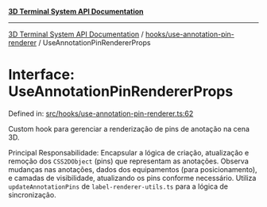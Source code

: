 [**3D Terminal System API Documentation**](../../../README.md)

***

[3D Terminal System API Documentation](../../../README.md) / [hooks/use-annotation-pin-renderer](../README.md) / UseAnnotationPinRendererProps

# Interface: UseAnnotationPinRendererProps

Defined in: [src/hooks/use-annotation-pin-renderer.ts:62](https://github.com/Dicommunitas/ThreeJS_Terminal_3D/blob/7212b5be68c3f7954d775adb9932e64d901692b4/src/hooks/use-annotation-pin-renderer.ts#L62)

Custom hook para gerenciar a renderização de pins de anotação na cena 3D.

Principal Responsabilidade:
Encapsular a lógica de criação, atualização e remoção dos `CSS2DObject` (pins)
que representam as anotações. Observa mudanças nas anotações, dados dos equipamentos
(para posicionamento), e camadas de visibilidade, atualizando os pins conforme necessário.
Utiliza `updateAnnotationPins` de `label-renderer-utils.ts` para a lógica de sincronização.
<div class="mermaid-block"><div class="mermaid dark">%%{init:{"theme":"dark"}}%%
classDiagram
    class UseAnnotationPinRendererProps {
      +sceneRef: RefObject_Scene_
      +labelRendererRef: RefObject_CSS2DRenderer_
      +isSceneReady: boolean
      +annotations: Annotation[]
      +allEquipmentData: Equipment[] // Full list for correct positioning
      +layers: Layer[]
    }
    class useAnnotationPinRenderer {

    }
    class ReactFCHook {

    }
    class label_renderer_utils{

    }
    class Annotation {

    }
    class Equipment {

    }
    class Layer {

    }
    class RefObject_Scene_ {

    }
    class RefObject_CSS2DRenderer_ {

    }
    useAnnotationPinRenderer --|&gt; ReactFCHook
    useAnnotationPinRenderer ..&gt; label_renderer_utils : uses updateAnnotationPins
    UseAnnotationPinRendererProps ..&gt; Annotation
    UseAnnotationPinRendererProps ..&gt; Equipment
    UseAnnotationPinRendererProps ..&gt; Layer
    UseAnnotationPinRendererProps ..&gt; RefObject_Scene_
    UseAnnotationPinRendererProps ..&gt; RefObject_CSS2DRenderer_</div><div class="mermaid light">%%{init:{"theme":"default"}}%%
classDiagram
    class UseAnnotationPinRendererProps {
      +sceneRef: RefObject_Scene_
      +labelRendererRef: RefObject_CSS2DRenderer_
      +isSceneReady: boolean
      +annotations: Annotation[]
      +allEquipmentData: Equipment[] // Full list for correct positioning
      +layers: Layer[]
    }
    class useAnnotationPinRenderer {

    }
    class ReactFCHook {

    }
    class label_renderer_utils{

    }
    class Annotation {

    }
    class Equipment {

    }
    class Layer {

    }
    class RefObject_Scene_ {

    }
    class RefObject_CSS2DRenderer_ {

    }
    useAnnotationPinRenderer --|&gt; ReactFCHook
    useAnnotationPinRenderer ..&gt; label_renderer_utils : uses updateAnnotationPins
    UseAnnotationPinRendererProps ..&gt; Annotation
    UseAnnotationPinRendererProps ..&gt; Equipment
    UseAnnotationPinRendererProps ..&gt; Layer
    UseAnnotationPinRendererProps ..&gt; RefObject_Scene_
    UseAnnotationPinRendererProps ..&gt; RefObject_CSS2DRenderer_</div><pre><code class="language-mermaid">classDiagram
    class UseAnnotationPinRendererProps {
      +sceneRef: RefObject_Scene_
      +labelRendererRef: RefObject_CSS2DRenderer_
      +isSceneReady: boolean
      +annotations: Annotation[]
      +allEquipmentData: Equipment[] // Full list for correct positioning
      +layers: Layer[]
    }
    class useAnnotationPinRenderer {

    }
    class ReactFCHook {

    }
    class label_renderer_utils{

    }
    class Annotation {

    }
    class Equipment {

    }
    class Layer {

    }
    class RefObject_Scene_ {

    }
    class RefObject_CSS2DRenderer_ {

    }
    useAnnotationPinRenderer --|&gt; ReactFCHook
    useAnnotationPinRenderer ..&gt; label_renderer_utils : uses updateAnnotationPins
    UseAnnotationPinRendererProps ..&gt; Annotation
    UseAnnotationPinRendererProps ..&gt; Equipment
    UseAnnotationPinRendererProps ..&gt; Layer
    UseAnnotationPinRendererProps ..&gt; RefObject_Scene_
    UseAnnotationPinRendererProps ..&gt; RefObject_CSS2DRenderer_</code></pre></div>

## Properties

### allEquipmentData

> **allEquipmentData**: [`Equipment`](../../../lib/types/interfaces/Equipment.md)[]

Defined in: [src/hooks/use-annotation-pin-renderer.ts:67](https://github.com/Dicommunitas/ThreeJS_Terminal_3D/blob/7212b5be68c3f7954d775adb9932e64d901692b4/src/hooks/use-annotation-pin-renderer.ts#L67)

***

### annotations

> **annotations**: [`Annotation`](../../../lib/types/interfaces/Annotation.md)[]

Defined in: [src/hooks/use-annotation-pin-renderer.ts:66](https://github.com/Dicommunitas/ThreeJS_Terminal_3D/blob/7212b5be68c3f7954d775adb9932e64d901692b4/src/hooks/use-annotation-pin-renderer.ts#L66)

***

### isSceneReady

> **isSceneReady**: `boolean`

Defined in: [src/hooks/use-annotation-pin-renderer.ts:65](https://github.com/Dicommunitas/ThreeJS_Terminal_3D/blob/7212b5be68c3f7954d775adb9932e64d901692b4/src/hooks/use-annotation-pin-renderer.ts#L65)

***

### labelRendererRef

> **labelRendererRef**: `RefObject`\<`null` \| `CSS2DRenderer`\>

Defined in: [src/hooks/use-annotation-pin-renderer.ts:64](https://github.com/Dicommunitas/ThreeJS_Terminal_3D/blob/7212b5be68c3f7954d775adb9932e64d901692b4/src/hooks/use-annotation-pin-renderer.ts#L64)

***

### layers

> **layers**: [`Layer`](../../../lib/types/interfaces/Layer.md)[]

Defined in: [src/hooks/use-annotation-pin-renderer.ts:69](https://github.com/Dicommunitas/ThreeJS_Terminal_3D/blob/7212b5be68c3f7954d775adb9932e64d901692b4/src/hooks/use-annotation-pin-renderer.ts#L69)

***

### sceneRef

> **sceneRef**: `RefObject`\<`null` \| `Scene`\>

Defined in: [src/hooks/use-annotation-pin-renderer.ts:63](https://github.com/Dicommunitas/ThreeJS_Terminal_3D/blob/7212b5be68c3f7954d775adb9932e64d901692b4/src/hooks/use-annotation-pin-renderer.ts#L63)
<style>
:root.mermaid-enabled .mermaid-block > pre {
  display: none;
}
:root:not(.mermaid-enabled) .mermaid-block > .mermaid {
  display: none !important;
}

.mermaid-block > .mermaid[data-inserted].dark {
  display: var(--mermaid-dark-display);
}
.mermaid-block > .mermaid[data-inserted].light {
  display: var(--mermaid-light-display);
}

:root {
  --mermaid-dark-display: none;
  --mermaid-light-display: block;
}
@media (prefers-color-scheme: light) {
  :root {
    --mermaid-dark-display: none;
    --mermaid-light-display: block;
  }
}
@media (prefers-color-scheme: dark) {
  :root {
    --mermaid-dark-display: block;
    --mermaid-light-display: none;
  }
}
body.light, :root[data-theme="light"] {
  --mermaid-dark-display: none;
  --mermaid-light-display: block;
}
body.dark, :root[data-theme="dark"] {
  --mermaid-dark-display: block;
  --mermaid-light-display: none;
}
</style>

<script type="module">
import mermaid from "https://unpkg.com/mermaid@latest/dist/mermaid.esm.min.mjs";

document.documentElement.classList.add("mermaid-enabled");

mermaid.initialize({startOnLoad:true});

requestAnimationFrame(function check() {
  let some = false;
  document.querySelectorAll("div.mermaid:not([data-inserted])").forEach(div => {
    some = true;
    if (div.querySelector("svg")) {
      div.dataset.inserted = true;
    }
  });

  if (some) {
    requestAnimationFrame(check);
  }
});
</script>

